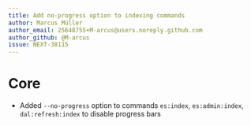 ```yaml
---
title: Add no-progress option to indexing commands
author: Marcus Müller
author_email: 25648755+M-arcus@users.noreply.github.com
author_github: @M-arcus
issue: NEXT-38115
---
```


# Core
* Added `--no-progress` option to commands `es:index`, `es:admin:index`, `dal:refresh:index` to disable progress bars
